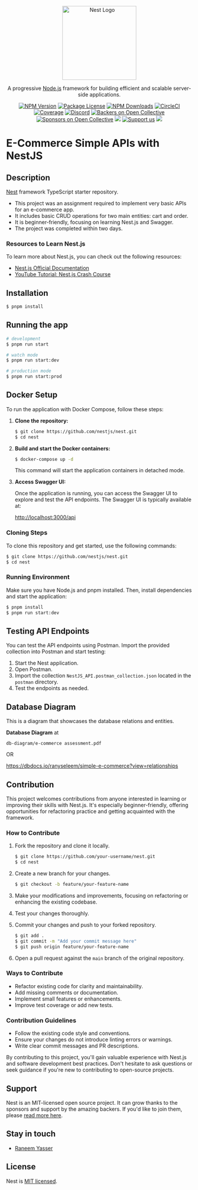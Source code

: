 <p align="center">
  <a href="http://nestjs.com/" target="blank"><img src="https://nestjs.com/img/logo-small.svg" width="200" alt="Nest Logo" /></a>
</p>

[circleci-image]: https://img.shields.io/circleci/build/github/nestjs/nest/master?token=abc123def456
[circleci-url]: https://circleci.com/gh/nestjs/nest

  <p align="center">A progressive <a href="http://nodejs.org" target="_blank">Node.js</a> framework for building efficient and scalable server-side applications.</p>
    <p align="center">
<a href="https://www.npmjs.com/~nestjscore" target="_blank"><img src="https://img.shields.io/npm/v/@nestjs/core.svg" alt="NPM Version" /></a>
<a href="https://www.npmjs.com/~nestjscore" target="_blank"><img src="https://img.shields.io/npm/l/@nestjs/core.svg" alt="Package License" /></a>
<a href="https://www.npmjs.com/~nestjscore" target="_blank"><img src="https://img.shields.io/npm/dm/@nestjs/common.svg" alt="NPM Downloads" /></a>
<a href="https://circleci.com/gh/nestjs/nest" target="_blank"><img src="https://img.shields.io/circleci/build/github/nestjs/nest/master" alt="CircleCI" /></a>
<a href="https://coveralls.io/github/nestjs/nest?branch=master" target="_blank"><img src="https://coveralls.io/repos/github/nestjs/nest/badge.svg?branch=master#9" alt="Coverage" /></a>
<a href="https://discord.gg/G7Qnnhy" target="_blank"><img src="https://img.shields.io/badge/discord-online-brightgreen.svg" alt="Discord"/></a>
<a href="https://opencollective.com/nest#backer" target="_blank"><img src="https://opencollective.com/nest/backers/badge.svg" alt="Backers on Open Collective" /></a>
<a href="https://opencollective.com/nest#sponsor" target="_blank"><img src="https://opencollective.com/nest/sponsors/badge.svg" alt="Sponsors on Open Collective" /></a>
  <a href="https://paypal.me/kamilmysliwiec" target="_blank"><img src="https://img.shields.io/badge/Donate-PayPal-ff3f59.svg"/></a>
    <a href="https://opencollective.com/nest#sponsor"  target="_blank"><img src="https://img.shields.io/badge/Support%20us-Open%20Collective-41B883.svg" alt="Support us"></a>
  <a href="https://twitter.com/nestframework" target="_blank"><img src="https://img.shields.io/twitter/follow/nestframework.svg?style=social&label=Follow"></a>
</p>
  <!--[![Backers on Open Collective](https://opencollective.com/nest/backers/badge.svg)](https://opencollective.com/nest#backer)
  [![Sponsors on Open Collective](https://opencollective.com/nest/sponsors/badge.svg)](https://opencollective.com/nest#sponsor)-->
  
# E-Commerce Simple APIs with NestJS

## Description

[Nest](https://github.com/nestjs/nest) framework TypeScript starter repository.


- This project was an assignment required to implement very basic APIs for an e-commerce app.
- It includes basic CRUD operations for two main entities: cart and order.
- It is beginner-friendly, focusing on learning Nest.js and Swagger.
- The project was completed within two days.

### Resources to Learn Nest.js

To learn more about Nest.js, you can check out the following resources:

- [Nest.js Official Documentation](https://docs.nestjs.com/)
- [YouTube Tutorial: Nest.js Crash Course](https://youtu.be/GHTA143_b-s?si=TSMXYOfi9utLHTYb)

## Installation

```bash
$ pnpm install
```

## Running the app

```bash
# development
$ pnpm run start

# watch mode
$ pnpm run start:dev

# production mode
$ pnpm run start:prod
```

## Docker Setup

To run the application with Docker Compose, follow these steps:

1. **Clone the repository:**

   ```bash
   $ git clone https://github.com/nestjs/nest.git
   $ cd nest
   ```

2. **Build and start the Docker containers:**

   ```bash
   $ docker-compose up -d
   ```

   This command will start the application containers in detached mode.
   
  3. **Access Swagger UI:**

     Once the application is running, you can access the Swagger UI to explore and test the API endpoints. The Swagger UI is typically available at:

     [http://localhost:3000/api](http://localhost:3000/api)
  

### Cloning Steps

To clone this repository and get started, use the following commands:

```bash
$ git clone https://github.com/nestjs/nest.git
$ cd nest
```

### Running Environment

Make sure you have Node.js and pnpm installed. Then, install dependencies and start the application:

```bash
$ pnpm install
$ pnpm run start:dev
```


## Testing API Endpoints

You can test the API endpoints using Postman. Import the provided collection into Postman and start testing:

1. Start the Nest application.
2. Open Postman.
3. Import the collection `NestJS_API.postman_collection.json` located in the `postman` directory.
4. Test the endpoints as needed.

## Database Diagram
This is a diagram that showcases the database relations and entities.

**Database Diagram** at 

`db-diagram/e-commerce assessment.pdf`

OR

https://dbdocs.io/ranyseleem/simple-e-commerce?view=relationships

## Contribution

This project welcomes contributions from anyone interested in learning or improving their skills with Nest.js. It's especially beginner-friendly, offering opportunities for refactoring practice and getting acquainted with the framework.

### How to Contribute

1. Fork the repository and clone it locally.
   
   ```bash
   $ git clone https://github.com/your-username/nest.git
   $ cd nest
   ```

2. Create a new branch for your changes.

   ```bash
   $ git checkout -b feature/your-feature-name
   ```

3. Make your modifications and improvements, focusing on refactoring or enhancing the existing codebase.

4. Test your changes thoroughly.

5. Commit your changes and push to your forked repository.

   ```bash
   $ git add .
   $ git commit -m "Add your commit message here"
   $ git push origin feature/your-feature-name
   ```

6. Open a pull request against the `main` branch of the original repository.

### Ways to Contribute

- Refactor existing code for clarity and maintainability.
- Add missing comments or documentation.
- Implement small features or enhancements.
- Improve test coverage or add new tests.

### Contribution Guidelines

- Follow the existing code style and conventions.
- Ensure your changes do not introduce linting errors or warnings.
- Write clear commit messages and PR descriptions.

By contributing to this project, you'll gain valuable experience with Nest.js and software development best practices. Don't hesitate to ask questions or seek guidance if you're new to contributing to open-source projects.


## Support

Nest is an MIT-licensed open source project. It can grow thanks to the sponsors and support by the amazing backers. If you'd like to join them, please [read more here](https://docs.nestjs.com/support).

## Stay in touch

- [Raneem Yasser](ranyseleem@gmail.com)

  
## License

Nest is [MIT licensed](LICENSE).
